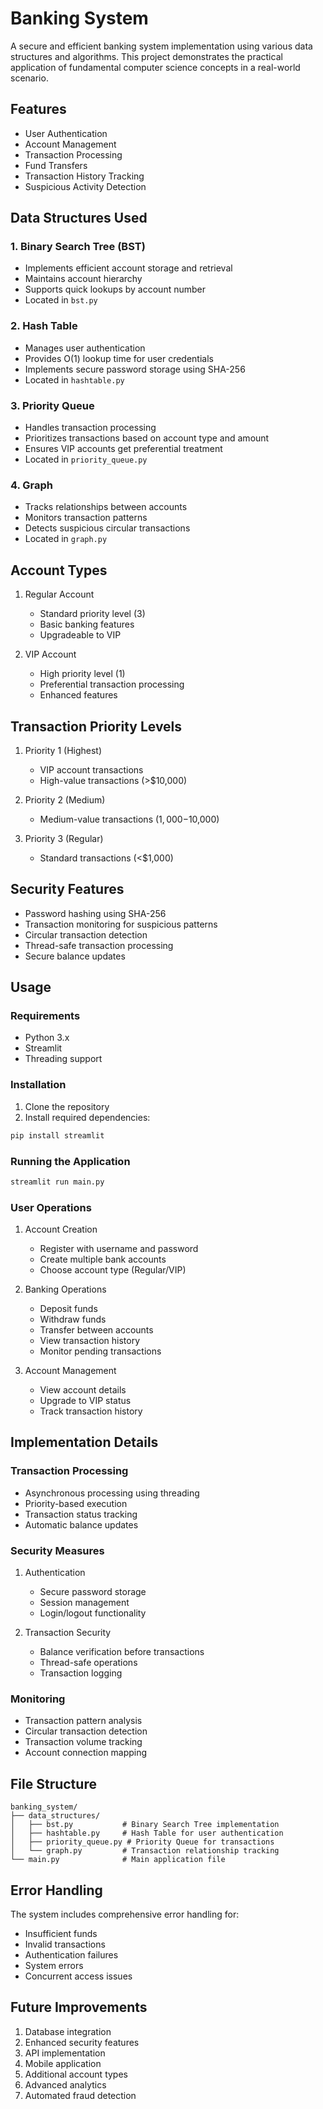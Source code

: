 # Banking System

A secure and efficient banking system implementation using various data structures and algorithms. This project demonstrates the practical application of fundamental computer science concepts in a real-world scenario.

## Features

- User Authentication
- Account Management
- Transaction Processing
- Fund Transfers
- Transaction History Tracking
- Suspicious Activity Detection

## Data Structures Used

### 1. Binary Search Tree (BST)
- Implements efficient account storage and retrieval
- Maintains account hierarchy
- Supports quick lookups by account number
- Located in `bst.py`

### 2. Hash Table
- Manages user authentication
- Provides O(1) lookup time for user credentials
- Implements secure password storage using SHA-256
- Located in `hashtable.py`

### 3. Priority Queue
- Handles transaction processing
- Prioritizes transactions based on account type and amount
- Ensures VIP accounts get preferential treatment
- Located in `priority_queue.py`

### 4. Graph
- Tracks relationships between accounts
- Monitors transaction patterns
- Detects suspicious circular transactions
- Located in `graph.py`

## Account Types

1. Regular Account
   - Standard priority level (3)
   - Basic banking features
   - Upgradeable to VIP

2. VIP Account
   - High priority level (1)
   - Preferential transaction processing
   - Enhanced features

## Transaction Priority Levels

1. Priority 1 (Highest)
   - VIP account transactions
   - High-value transactions (>$10,000)

2. Priority 2 (Medium)
   - Medium-value transactions ($1,000-$10,000)

3. Priority 3 (Regular)
   - Standard transactions (<$1,000)

## Security Features

- Password hashing using SHA-256
- Transaction monitoring for suspicious patterns
- Circular transaction detection
- Thread-safe transaction processing
- Secure balance updates

## Usage

### Requirements
- Python 3.x
- Streamlit
- Threading support

### Installation
1. Clone the repository
2. Install required dependencies:
```bash
pip install streamlit
```

### Running the Application
```bash
streamlit run main.py
```

### User Operations
1. Account Creation
   - Register with username and password
   - Create multiple bank accounts
   - Choose account type (Regular/VIP)

2. Banking Operations
   - Deposit funds
   - Withdraw funds
   - Transfer between accounts
   - View transaction history
   - Monitor pending transactions

3. Account Management
   - View account details
   - Upgrade to VIP status
   - Track transaction history

## Implementation Details

### Transaction Processing
- Asynchronous processing using threading
- Priority-based execution
- Transaction status tracking
- Automatic balance updates

### Security Measures
1. Authentication
   - Secure password storage
   - Session management
   - Login/logout functionality

2. Transaction Security
   - Balance verification before transactions
   - Thread-safe operations
   - Transaction logging

### Monitoring
- Transaction pattern analysis
- Circular transaction detection
- Transaction volume tracking
- Account connection mapping

## File Structure

```
banking_system/
├── data_structures/
│   ├── bst.py           # Binary Search Tree implementation
│   ├── hashtable.py     # Hash Table for user authentication
│   ├── priority_queue.py # Priority Queue for transactions
│   └── graph.py         # Transaction relationship tracking
└── main.py              # Main application file
```


## Error Handling

The system includes comprehensive error handling for:
- Insufficient funds
- Invalid transactions
- Authentication failures
- System errors
- Concurrent access issues

## Future Improvements

1. Database integration
2. Enhanced security features
3. API implementation
4. Mobile application
5. Additional account types
6. Advanced analytics
7. Automated fraud detection